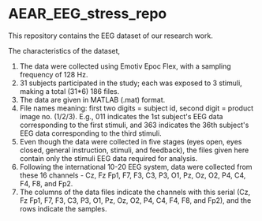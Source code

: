 # AEAR_EEG_stress_repo
This repository contains the EEG dataset of our research work.

The characteristics of the dataset,
1.	The data were collected using Emotiv Epoc Flex, with a sampling frequency of 128 Hz.
2.	31 subjects participated in the study; each was exposed to 3 stimuli, making a total (31*6) 186 files.
3.	The data are given in MATLAB (.mat) format.
4.	File names meaning: first two digits = subject id, second digit = product image no. (1/2/3). E.g., 011 indicates the 1st subject's EEG data corresponding to the first stimuli, and 363 indicates the 36th subject's EEG data corresponding to the third stimuli.
5.	Even though the data were collected in five stages (eyes open, eyes closed, general instruction, stimuli, and feedback), the files given here contain only the stimuli EEG data required for analysis.
6.	Following the international 10-20 EEG system, data were collected from these 16 channels - Cz, Fz Fp1, F7, F3, C3, P3, O1, Pz, Oz, O2, P4, C4, F4, F8, and Fp2.
7.	The columns of the data files indicate the channels with this serial (Cz, Fz Fp1, F7, F3, C3, P3, O1, Pz, Oz, O2, P4, C4, F4, F8, and Fp2), and the rows indicate the samples.
